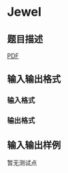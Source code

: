 # Jewel

## 题目描述

[problemUrl]: https://uva.onlinejudge.org/index.php?option=com_onlinejudge&Itemid=8&category=447&page=show_problem&problem=4226

[PDF](https://uva.onlinejudge.org/external/14/p1480.pdf)

## 输入输出格式

### 输入格式

### 输出格式

## 输入输出样例

暂无测试点


